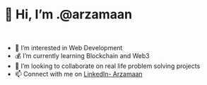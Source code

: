 <h1>👋 Hi, I’m .@arzamaan</h1>
<br>
<ul>
<li>👀 I’m interested in Web Development</li>
<li>💰 I’m currently learning Blockchain and Web3</li>
<li>💞️ I’m looking to collaborate on real life problem solving projects</li>
<li>📫 Connect with me on <a href="https://www.linkedin.com/in/arzamaan-hussain-898317197/">LinkedIn- Arzamaan</a>
</ul>
<!---
arzamaan/arzamaan is a ✨ special ✨ repository because its `README.md` (this file) appears on your GitHub profile.
You can click the Preview link to take a look at your changes.
--->
